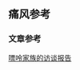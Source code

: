 ## 痛风参考

### 文章参考

[嘌呤家族的访谈报告](http://www.dxhx.pku.edu.cn/article/2022/1000-8438/20220923.shtml '嘌呤家族')

